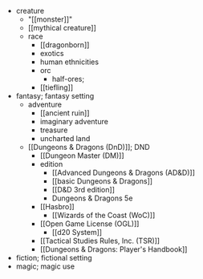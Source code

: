 - creature
    - "[[monster]]"
    - [[mythical creature]]
    - race
        - [[dragonborn]]
        - exotics
        - human ethnicities
        - orc
            - half-ores;
        - [[tiefling]]
- fantasy; fantasy setting
    - adventure
        - [[ancient ruin]]
        - imaginary adventure
        - treasure
        - uncharted land
    - [[Dungeons & Dragons (DnD)]]; DND
        - [[Dungeon Master (DM)]]
        - edition
            - [[Advanced Dungeons & Dragons (AD&D)]]
            - [[basic Dungeons & Dragons]]
            - [[D&D 3rd edition]]
            - Dungeons & Dragons 5e
        - [[Hasbro]]
            - [[Wizards of the Coast (WoC)]]
        - [[Open Game License (OGL)]]
            - [[d20 System]]
        - [[Tactical Studies Rules, Inc. (TSR)]]
        - [[Dungeons & Dragons: Player's Handbook]]
- fiction; fictional setting
- magic; magic use
